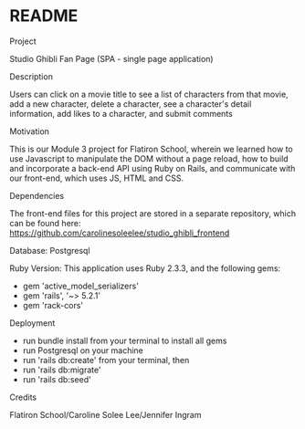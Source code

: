 # README

Project

Studio Ghibli Fan Page (SPA - single page application)

Description

Users can click on a movie title to see a list of characters from that movie, add a new character, delete a character, see a character's detail information, add likes to a character, and submit comments

Motivation

This is our Module 3 project for Flatiron School, wherein we learned how to use Javascript to manipulate the DOM without a page reload, how to build and incorporate a back-end API using Ruby on Rails, and communicate with our front-end, which uses JS, HTML and CSS.

Dependencies

The front-end files for this project are stored in a separate repository, which can be found here:
https://github.com/carolinesoleelee/studio_ghibli_frontend

Database: Postgresql

Ruby Version: This application uses Ruby 2.3.3, and the following gems:

- gem 'active_model_serializers'
- gem 'rails', '~> 5.2.1'
- gem 'rack-cors'

Deployment

- run bundle install from your terminal to install all gems
- run Postgresql on your machine
- run 'rails db:create' from your terminal, then
- run 'rails db:migrate'
- run 'rails db:seed'

Credits

Flatiron School/Caroline Solee Lee/Jennifer Ingram
